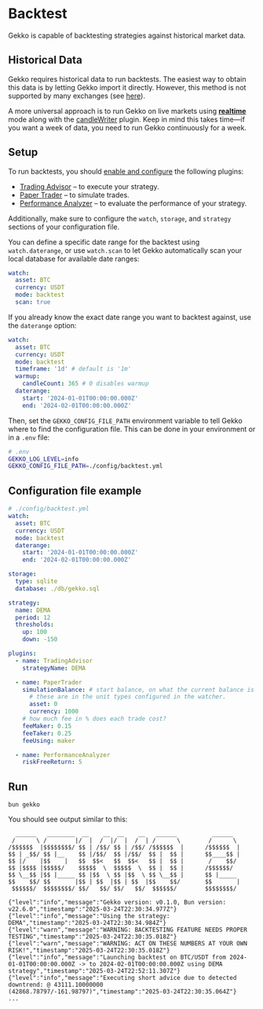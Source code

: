 # Backtest

Gekko is capable of backtesting strategies against historical market data.

## Historical Data

Gekko requires historical data to run backtests. The easiest way to obtain this data is by letting Gekko import it directly. However, this method is not supported by many exchanges (see [here](../introduction/supported-exchanges.md)).

A more universal approach is to run Gekko on live markets using [**realtime**](./realtime.md) mode along with the [candleWriter](../plugins/candle-writer.md) plugin. Keep in mind this takes time—if you want a week of data, you need to run Gekko continuously for a week.

## Setup

To run backtests, you should [enable and configure](../plugins/introduction.md) the following plugins:

- [Trading Advisor](../plugins/trading-advisor.md) – to execute your strategy.
- [Paper Trader](../plugins/paper-trader.md) – to simulate trades.
- [Performance Analyzer](../plugins/performance-analyzer.md) – to evaluate the performance of your strategy.

Additionally, make sure to configure the `watch`, `storage`, and `strategy` sections of your configuration file.

You can define a specific date range for the backtest using `watch.daterange`, or use `watch.scan` to let Gekko automatically scan your local database for available date ranges:

```yaml
watch:
  asset: BTC
  currency: USDT
  mode: backtest
  scan: true
```

If you already know the exact date range you want to backtest against, use the `daterange` option:

```yaml
watch:
  asset: BTC
  currency: USDT
  mode: backtest
  timeframe: '1d' # default is '1m'
  warmup:
    candleCount: 365 # 0 disables warmup
  daterange:
    start: '2024-01-01T00:00:00.000Z'
    end: '2024-02-01T00:00:00.000Z'
```

Then, set the `GEKKO_CONFIG_FILE_PATH` environment variable to tell Gekko where to find the configuration file. This can be done in your environment or in a `.env` file:

```bash
# .env
GEKKO_LOG_LEVEL=info
GEKKO_CONFIG_FILE_PATH=./config/backtest.yml
```

## Configuration file example

```yaml
# ./config/backtest.yml
watch:
  asset: BTC
  currency: USDT
  mode: backtest
  daterange:
    start: '2024-01-01T00:00:00.000Z'
    end: '2024-02-01T00:00:00.000Z'

storage:
  type: sqlite
  database: ./db/gekko.sql

strategy:
  name: DEMA
  period: 12
  thresholds:
    up: 100
    down: -150

plugins:
  - name: TradingAdvisor
    strategyName: DEMA

  - name: PaperTrader
    simulationBalance: # start balance, on what the current balance is compared with
      # these are in the unit types configured in the watcher.
      asset: 0
      currency: 1000
    # how much fee in % does each trade cost?
    feeMaker: 0.15
    feeTaker: 0.25
    feeUsing: maker

  - name: PerformanceAnalyzer
    riskFreeReturn: 5
```

## Run

    bun gekko

You should see output similar to this:

```
  ______   ________  __    __  __    __   ______          ______
 /      \ /        |/  |  /  |/  |  /  | /      \        /      \
/$$$$$$  |$$$$$$$$/ $$ | /$$/ $$ | /$$/ /$$$$$$  |      /$$$$$$  |
$$ | _$$/ $$ |__    $$ |/$$/  $$ |/$$/  $$ |  $$ |      $$____$$ |
$$ |/    |$$    |   $$  $$<   $$  $$<   $$ |  $$ |       /    $$/
$$ |$$$$ |$$$$$/    $$$$$  \  $$$$$  \  $$ |  $$ |      /$$$$$$/
$$ \__$$ |$$ |_____ $$ |$$  \ $$ |$$  \ $$ \__$$ |      $$ |_____
$$    $$/ $$       |$$ | $$  |$$ | $$  |$$    $$/       $$       |
 $$$$$$/  $$$$$$$$/ $$/   $$/ $$/   $$/  $$$$$$/        $$$$$$$$/

{"level":"info","message":"Gekko version: v0.1.0, Bun version: v22.6.0","timestamp":"2025-03-24T22:30:34.977Z"}
{"level":"info","message":"Using the strategy: DEMA","timestamp":"2025-03-24T22:30:34.984Z"}
{"level":"warn","message":"WARNING: BACKTESTING FEATURE NEEDS PROPER TESTING","timestamp":"2025-03-24T22:30:35.018Z"}
{"level":"warn","message":"WARNING: ACT ON THESE NUMBERS AT YOUR OWN RISK!","timestamp":"2025-03-24T22:30:35.018Z"}
{"level":"info","message":"Launching backtest on BTC/USDT from 2024-01-01T00:00:00.000Z -> to 2024-02-01T00:00:00.000Z using DEMA strategy","timestamp":"2025-03-24T22:52:11.307Z"}
{"level":"info","message":"Executing short advice due to detected downtrend: @ 43111.10000000 (42868.78797/-161.98797)","timestamp":"2025-03-24T22:30:35.064Z"}
...
```
